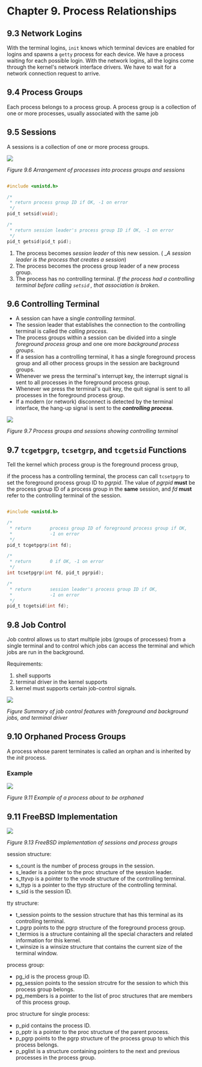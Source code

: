 # Chapter 9. Process Relationships #

## 9.3 Network Logins ##

With the terminal logins, `init` knows which terminal devices are enabled for logins and spawns a `getty` process for each device. We have a process waiting for each possible login.
With the network logins, all the logins come through the kernel's network interface drivers. We have to wait for a network connection request to arrive.

## 9.4 Process Groups ##

Each process belongs to a process group. A process group is a collection of one or more processes, usually associated with the same job

## 9.5 Sessions ##

A sessions is a collection of one or more process groups.

<div style={{textAlign:'center'}}>

![](img/09fig06.jpg)

_Figure 9.6 Arrangement of processes into process groups and sessions_
</div>

```c

#include <unistd.h>

/*
 * return process group ID if OK, -1 on error
 */
pid_t setsid(void);

/*
 * return session leader's process group ID if OK, -1 on error
 */
pid_t getsid(pid_t pid);
```
1. The process becomes _session leader_ of this new session. ( __A session leader is the process that creates a session_)
2. The process becomes the process group leader of a new process group.
3. The process has no controlling terminal. _If the process had a controlling terminal before calling `setsid` , that association is broken_.


## 9.6 Controlling Terminal ##

- A session can have a single _controlling terminal_. 
- The session leader that establishes the connection to the controlling terminal is called the _calling process_.
- The process groups within a session can be divided into a single _foreground process group_ and one ore more _background process groups_.
- If a session has a controlling terminal, it has a single foreground process group and all other process groups in the session are background groups.
- Whenever we press the terminal's interrupt key, the interrupt signal is sent to all processes in the foreground process group.
- Whenever we press the terminal's quit key, the quit signal is sent to all processes in the foreground process group.
- If a modern (or network) disconnect is detected by the terminal interface, the hang-up signal is sent to the ___controlling process___.

<div style={{textAlign:'center'}}>

![](img/09fig07.jpg)

_Figure 9.7 Process groups and sessions showing controlling terminal_
</div>

## 9.7 `tcgetpgrp`, `tcsetgrp`, and `tcgetsid` Functions ##

Tell the kernel which process group is the foreground process group, 

if the process has a controlling terminal, the process can call `tcsetpgrp` 
  to set the foreground process group ID to _pgrpid_. The value of _pgrpid_ 
  **must**  be the process group ID of a process group in the **same** session,
  and _fd_ **must** refer to the controlling terminal of the session.
    

```c

#include <unistd.h>

/*
 * return       process group ID of foreground process group if OK,
 *              -1 on error
 */
pid_t tcgetpgrp(int fd);

/*
 * return       0 if OK, -1 on error
 */
int tcsetpgrp(int fd, pid_t pgrpid);

/*
 * return       session leader's process group ID if OK,
 *              -1 on error
 */
pid_t tcgetsid(int fd);

```

## 9.8 Job Control ##

Job control allows us to start multiple jobs (groups of processes) from a single
  terminal and to control which jobs can access the terminal and which jobs are
  run in the background.
  
Requirements:
1. shell supports
2. terminal driver in the kernel supports 
3. kernel must supports certain job-control signals.

<div style={{textAlign:'center'}}>

![](img/09fig09.jpg)

_Figure Summary of job control features with foreground and background jobs, and terminal driver_
</div>

## 9.10 Orphaned Process Groups ##

A process whose parent terminates is called an orphan and is inherited by the _init_ process.

### Example ###

<div style={{textAlign:'center'}}>

![](img/09fig11.jpg)

_Figure 9.11 Example of a process about to be orphaned_
</div>

## 9.11 FreeBSD Implementation ##

<div style={{textAlign:'center'}}>

![](img/09fig13.jpg)

_Figure 9.13 FreeBSD implementation of sessions and process groups_
</div>

session structure:
  - s_count is the number of process groups in the session.
  - s_leader is a pointer to the proc structure of the session leader.
  - s_ttyvp is a pointer to the vnode structure of the controlling terminal.
  - s_ttyp is a pointer to the ttyp structure of  the controlling terminal.
  - s_sid is the session ID.

tty structure:
  - t_session points to the session structure that has this terminal as its controlling terminal.
  - t_pgrp points to the pgrp structure of the foreground process group.
  - t_termios is a structure containing all the special characters and related information for this kernel.
  - t_winsize is a winsize structure that contains the current size of the terminal window.

process group:
  - pg_id is the process group ID.
  - pg_session points to the session strcutre for the session to which this process group belongs.
  - pg_members is a pointer to the list of proc structures that are members of this process group.

proc structure for single process:
  - p_pid contains the process ID.
  - p_pptr is a pointer to the proc structure of the parent process.
  - p_pgrp points to the pgrp structure of the process group to which this process belongs.
  - p_pglist is a structure containing pointers to the next and previous processes in the process group.

